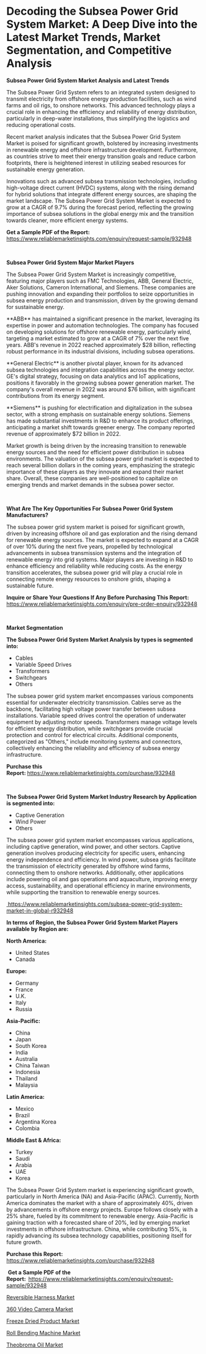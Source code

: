 <p><h1>Decoding the Subsea Power Grid System Market: A Deep Dive into the Latest Market Trends, Market Segmentation, and Competitive Analysis</h1></p><p><strong>Subsea Power Grid System Market Analysis and Latest Trends</strong></p>
<p><p>The Subsea Power Grid System refers to an integrated system designed to transmit electricity from offshore energy production facilities, such as wind farms and oil rigs, to onshore networks. This advanced technology plays a crucial role in enhancing the efficiency and reliability of energy distribution, particularly in deep-water installations, thus simplifying the logistics and reducing operational costs.</p><p>Recent market analysis indicates that the Subsea Power Grid System Market is poised for significant growth, bolstered by increasing investments in renewable energy and offshore infrastructure development. Furthermore, as countries strive to meet their energy transition goals and reduce carbon footprints, there is heightened interest in utilizing seabed resources for sustainable energy generation.</p><p>Innovations such as advanced subsea transmission technologies, including high-voltage direct current (HVDC) systems, along with the rising demand for hybrid solutions that integrate different energy sources, are shaping the market landscape. The Subsea Power Grid System Market is expected to grow at a CAGR of 9.7% during the forecast period, reflecting the growing importance of subsea solutions in the global energy mix and the transition towards cleaner, more efficient energy systems.</p></p>
<p><strong>Get a Sample PDF of the Report:&nbsp;</strong> <a href="https://www.reliablemarketinsights.com/enquiry/request-sample/932948?utm_campaign=1622&utm_medium=2&utm_source=Github&utm_content=ia&utm_term=18102024&utm_id=subsea-power-grid-system">https://www.reliablemarketinsights.com/enquiry/request-sample/932948</a></p>
<p>&nbsp;</p>
<p><strong>Subsea Power Grid System Major Market Players</strong></p>
<p><p>The Subsea Power Grid System Market is increasingly competitive, featuring major players such as FMC Technologies, ABB, General Electric, Aker Solutions, Cameron International, and Siemens. These companies are pushing innovation and expanding their portfolios to seize opportunities in subsea energy production and transmission, driven by the growing demand for sustainable energy.</p><p>**ABB** has maintained a significant presence in the market, leveraging its expertise in power and automation technologies. The company has focused on developing solutions for offshore renewable energy, particularly wind, targeting a market estimated to grow at a CAGR of 7% over the next five years. ABB's revenue in 2022 reached approximately $28 billion, reflecting robust performance in its industrial divisions, including subsea operations.</p><p>**General Electric** is another pivotal player, known for its advanced subsea technologies and integration capabilities across the energy sector. GE's digital strategy, focusing on data analytics and IoT applications, positions it favorably in the growing subsea power generation market. The company's overall revenue in 2022 was around $76 billion, with significant contributions from its energy segment.</p><p>**Siemens** is pushing for electrification and digitalization in the subsea sector, with a strong emphasis on sustainable energy solutions. Siemens has made substantial investments in R&D to enhance its product offerings, anticipating a market shift towards greener energy. The company reported revenue of approximately $72 billion in 2022.</p><p>Market growth is being driven by the increasing transition to renewable energy sources and the need for efficient power distribution in subsea environments. The valuation of the subsea power grid market is expected to reach several billion dollars in the coming years, emphasizing the strategic importance of these players as they innovate and expand their market share. Overall, these companies are well-positioned to capitalize on emerging trends and market demands in the subsea power sector.</p></p>
<p>&nbsp;</p>
<p><strong>What Are The Key Opportunities For Subsea Power Grid System Manufacturers?</strong></p>
<p><p>The subsea power grid system market is poised for significant growth, driven by increasing offshore oil and gas exploration and the rising demand for renewable energy sources. The market is expected to expand at a CAGR of over 10% during the next five years, propelled by technological advancements in subsea transmission systems and the integration of renewable energy into grid systems. Major players are investing in R&D to enhance efficiency and reliability while reducing costs. As the energy transition accelerates, the subsea power grid will play a crucial role in connecting remote energy resources to onshore grids, shaping a sustainable future.</p></p>
<p><strong>Inquire or Share Your Questions If Any Before Purchasing This Report:</strong> <a href="https://www.reliablemarketinsights.com/enquiry/pre-order-enquiry/932948?utm_campaign=1622&utm_medium=2&utm_source=Github&utm_content=ia&utm_term=18102024&utm_id=subsea-power-grid-system">https://www.reliablemarketinsights.com/enquiry/pre-order-enquiry/932948</a></p>
<p>&nbsp;</p>
<p><strong>Market Segmentation</strong></p>
<p><strong>The Subsea Power Grid System Market Analysis by types is segmented into:</strong></p>
<p><ul><li>Cables</li><li>Variable Speed Drives</li><li>Transformers</li><li>Switchgears</li><li>Others</li></ul></p>
<p><p>The subsea power grid system market encompasses various components essential for underwater electricity transmission. Cables serve as the backbone, facilitating high voltage power transfer between subsea installations. Variable speed drives control the operation of underwater equipment by adjusting motor speeds. Transformers manage voltage levels for efficient energy distribution, while switchgears provide crucial protection and control for electrical circuits. Additional components, categorized as "Others," include monitoring systems and connectors, collectively enhancing the reliability and efficiency of subsea energy infrastructure.</p></p>
<p><strong>Purchase this Report:&nbsp;</strong><a href="https://www.reliablemarketinsights.com/purchase/932948?utm_campaign=1622&utm_medium=2&utm_source=Github&utm_content=ia&utm_term=18102024&utm_id=subsea-power-grid-system">https://www.reliablemarketinsights.com/purchase/932948</a></p>
<p>&nbsp;</p>
<p><strong>The Subsea Power Grid System Market Industry Research by Application is segmented into:</strong></p>
<p><ul><li>Captive Generation</li><li>Wind Power</li><li>Others</li></ul></p>
<p><p>The subsea power grid system market encompasses various applications, including captive generation, wind power, and other sectors. Captive generation involves producing electricity for specific users, enhancing energy independence and efficiency. In wind power, subsea grids facilitate the transmission of electricity generated by offshore wind farms, connecting them to onshore networks. Additionally, other applications include powering oil and gas operations and aquaculture, improving energy access, sustainability, and operational efficiency in marine environments, while supporting the transition to renewable energy sources.</p></p>
<p><a href="https://www.reliablemarketinsights.com/subsea-power-grid-system-market-in-global-r932948?utm_campaign=1622&utm_medium=2&utm_source=Github&utm_content=ia&utm_term=18102024&utm_id=subsea-power-grid-system">&nbsp;https://www.reliablemarketinsights.com/subsea-power-grid-system-market-in-global-r932948</a></p>
<p><strong>In terms of Region, the Subsea Power Grid System Market Players available by Region are:</strong></p>
<p>
    <p> <strong> North America: </strong>
        <ul>
            <li>United States</li>
            <li>Canada</li>
        </ul>
        </p> 
    <p> <strong> Europe: </strong>
        <ul>
            <li>Germany</li>
            <li>France</li>
            <li>U.K.</li>
            <li>Italy</li>
            <li>Russia</li>
        </ul>
        </p> 
    <p> <strong> Asia-Pacific: </strong>
        <ul>
            <li>China</li>
            <li>Japan</li>
            <li>South Korea</li>
            <li>India</li>
            <li>Australia</li>
            <li>China Taiwan</li>
            <li>Indonesia</li>
            <li>Thailand</li>
            <li>Malaysia</li>
        </ul>
        </p> 
    <p> <strong> Latin America: </strong>
        <ul>
            <li>Mexico</li>
            <li>Brazil</li>
            <li>Argentina Korea</li>
            <li>Colombia</li>
        </ul>
        </p> 
    <p> <strong> Middle East & Africa: </strong>
        <ul>
            <li>Turkey</li>
            <li>Saudi</li>
            <li>Arabia</li>
            <li>UAE</li>
            <li>Korea</li>
        </ul>
    </p>
    </p>
<p><p>The Subsea Power Grid System market is experiencing significant growth, particularly in North America (NA) and Asia-Pacific (APAC). Currently, North America dominates the market with a share of approximately 40%, driven by advancements in offshore energy projects. Europe follows closely with a 25% share, fueled by its commitment to renewable energy. Asia-Pacific is gaining traction with a forecasted share of 20%, led by emerging market investments in offshore infrastructure. China, while contributing 15%, is rapidly advancing its subsea technology capabilities, positioning itself for future growth.</p></p>
<p><strong>Purchase this Report: </strong><a href="https://www.reliablemarketinsights.com/purchase/932948?utm_campaign=1622&utm_medium=2&utm_source=Github&utm_content=ia&utm_term=18102024&utm_id=subsea-power-grid-system">https://www.reliablemarketinsights.com/purchase/932948</a></p>
<p>&nbsp;<strong>Get a Sample PDF of the Report:&nbsp;&nbsp;</strong><a href="https://www.reliablemarketinsights.com/enquiry/request-sample/932948?utm_campaign=1622&utm_medium=2&utm_source=Github&utm_content=ia&utm_term=18102024&utm_id=subsea-power-grid-system">https://www.reliablemarketinsights.com/enquiry/request-sample/932948</a></p>
<p><strong></strong></p>
<p><p><a href="https://issuu.com/reportprime-2/docs/reversible-harness-market-size-2030_232d99ca1e5cbb?utm_campaign=1622&utm_medium=2&utm_source=Github&utm_content=ia&utm_term=18102024&utm_id=subsea-power-grid-system">Reversible Harness Market</a></p><p><a href="https://www.linkedin.com/pulse/global-360-video-camera-market-focus-application-end-use-s6avf?utm_campaign=1622&utm_medium=2&utm_source=Github&utm_content=ia&utm_term=18102024&utm_id=subsea-power-grid-system">360 Video Camera Market</a></p><p><a href="https://www.linkedin.com/pulse/market-forecasting-change-global-freeze-dried-product-dynamics-xuw1e?utm_campaign=1622&utm_medium=2&utm_source=Github&utm_content=ia&utm_term=18102024&utm_id=subsea-power-grid-system">Freeze Dried Product Market</a></p><p><a href="https://www.linkedin.com/pulse/roll-bending-machine-market-opportunities-emerging-global-trends-qdwbf?utm_campaign=1622&utm_medium=2&utm_source=Github&utm_content=ia&utm_term=18102024&utm_id=subsea-power-grid-system">Roll Bending Machine Market</a></p><p><a href="https://www.linkedin.com/pulse/emerging-technologies-reshaping-theobroma-oil-market-impact-bu1ye?utm_campaign=1622&utm_medium=2&utm_source=Github&utm_content=ia&utm_term=18102024&utm_id=subsea-power-grid-system">Theobroma Oil Market</a></p></p>